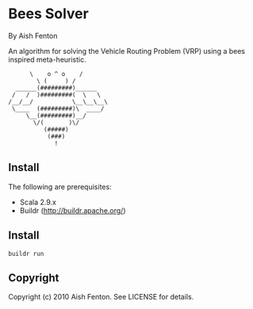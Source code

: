# Bees Solver
By Aish Fenton

An algorithm for solving the Vehicle Routing Problem (VRP) using a bees inspired meta-heuristic. 

          \    o ^ o    /         
            \ (     ) /           
      ______(#########)______
     /   /  )#########(  \   \ 
    /__/__/           \__\__\__\
     \____  (#########)\  ____/
         \__(#########)__/ 
           \/(       )\/        
              (#####)           
               (###)            
                 !              


## Install

The following are prerequisites:

  - Scala 2.9.x
  - Buildr (http://buildr.apache.org/)

## Install

    buildr run


## Copyright

Copyright (c) 2010 Aish Fenton. See LICENSE for details.
